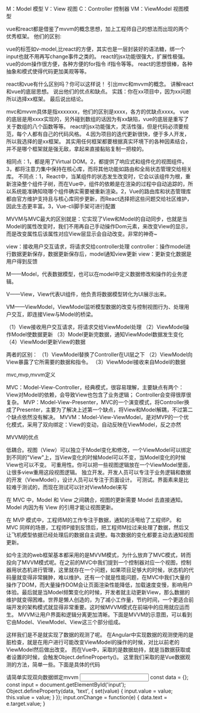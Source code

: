 <!-- https://mp.weixin.qq.com/s/15HcPt1U48v6DhLAL3SZIg -->
<!-- https://juejin.cn/post/6844903861258289159 -->
M：Model 模型
V：View 视图
C：Controller 控制器
VM：ViewModel 视图模型


vue和react都是借鉴了mvvm的概念思想，加上工程师自己的想法而出现的两个优秀框架。
他们的区别:

vue的标签如v-model,比react的方便，其实也是一层封装好的语法糖，绑一个input也就不用再写change事件之类的。
react的jsx功能很强大，扩展性极强。
vue的dom操作很方便，各种方便的for指令 if指令等等。
react的思想很棒，各种抽象和模式使得代码更加美观等等。


react和vue有什么区别吗？你可以这样说！
引出mvc和mvvm的概念。
讲解react和vue的底层思想。
说出他们的优点和缺点。
实践：你在xx项目中，因为xx问题所以选择xx框架。
最后说出结论。


mvc和mvvm具体是指xxxxxxx，他们的区别是xxxx，各方的优缺点xxxx。
vue的底层是用xxxx实现的，另外碰到数组的话因为有xx缺陷，vue的底层是重写了关于数组的八个函数等等。
react的jsx功能强大，灵活性强，但是代码必须要规范，每个人都有自己的代码风格。
4.因为项目的迭代更新很快，便于多人开发，所以我选择的是xx框架。
其实用任何框架都要根据真实环境下的各种因素结合，并不是哪个框架就是强无敌，拿起来直接黏贴复制一把梭的。


相同点：1，都是用了Virtual DOM。2，都提供了响应式和组件化的视图组件。3，都将注意力集中保持在核心库，而将其他功能如路由和全局状态管理交给相关库。
不同点：1，React中，当某组件的状态发生改变时，它会以该组件为根，重新渲染整个组件子树，而在Vue中，组件的依赖是在渲染的过程中自动追踪的，所以系统能准确知晓哪个组件确实需要被重新渲染。2，Vue的路由库和状态管理库都由官方维护支持且与核心库同步更新，而React选择把这些问题交给社区维护，因此生态更丰富。3，Vue-cli脚手架可进行配置



MVVM与MVC最大的区别就是：它实现了View和Model的自动同步，也就是当Model的属性改变时，我们不用再自己手动操作Dom元素，来改变View的显示，而是改变属性后该属性对应View层显示会自动改变。非常的神奇~


view：接收用户交互请求，将请求交给controller处理
controller：操作model进行数据更新保存，数据更新保存后，model通知view更新
view：更新变化数据是用户得到反馈

M——Model，代表数据模型，也可以在model中定义数据修改和操作的业务逻辑。

V——View，View代表UI组件，他负责将数据模型转化为UI展示出来。

VM——ViewModel，ViewModel监听模型数据的改变与控制视图行为、处理用户交互，即连接View与Model的桥梁。

（1）View接收用户交互请求，将请求交给ViewModel处理
（2）ViewModel操作Model使数据更新
（3）Model更新完数据，通知ViewModel数据发生变化
（4）ViewModel更新View的数据

两者的区别：
（1）ViewModel替换了Controller在UI层之下
（2）ViewModel向View暴露了它所需要的数据和指令。
（3）ViewModel接收来自Model的数据


mvc,mvp,mvvm定义

MVC：Model-View-Controller，经典模式，很容易理解，主要缺点有两个：
View对Model的依赖，会导致View也包含了业务逻辑；
Controller会变得很厚很复杂。
MVP：Model-View-Presenter，MVC的一个演变模式，将Controller换成了Presenter，主要为了解决上述第一个缺点，将View和Model解耦，不过第二个缺点依然没有解决。
MVVM：Model-View-ViewModel，是对MVP的一个优化模式，采用了双向绑定：View的变动，自动反映在ViewModel，反之亦然

MVVM的优点

低耦合。视图（View）可以独立于Model变化和修改，一个ViewModel可以绑定到不同的"View"上，当View变化的时候Model可以不变，当Model变化的时候View也可以不变。
可重用性。你可以把一些视图逻辑放在一个ViewModel里面，让很多view重用这段视图逻辑。
独立开发。开发人员可以专注于业务逻辑和数据的开发（ViewModel），设计人员可以专注于页面设计。
可测试。界面素来是比较难于测试的，而现在测试可以针对ViewModel来写



在 MVC 中，Model 和 View 之间耦合，视图的更新需要 Model 去直接通知。Model 内因为有 View 的引用才能让视图更新。


在 MVP 模式中，工程师M的工作专注于数据，通知的活甩给了工程师P。 和 MVC 同样的场景，工程师P接到反馈后，把工程师M拉过来处理了数据，然后又让飞机模型依据已经处理后的数据自主调整。每次数据的变化都要主动去通知视图更新。

如今主流的web框架基本都采用的是MVVM模式，为什么放弃了MVC模式，转而投向了MVVM模式呢。在之前的MVC中我们提到一个控制器对应一个视图，控制器用状态机进行管理，这里就存在一个问题，如果项目足够大的时候，状态机的代码量就变得非常臃肿，难以维护。还有一个就是性能问题，在MVC中我们大量的操作了DOM，而大量操作DOM会让页面渲染性能降低，加载速度变慢，影响用户体验。最后就是当Model频繁变化的时候，开发者就主动更新View，那么数据的维护就变得困难。世界是懒人创造的，为了减小工作量，节约时间，一个更适合前端开发的架构模式就显得非常重要。这时候MVVM模式在前端中的应用就应运而生。
MVVM让用户界面和逻辑分离更加清晰。下面是MVVM的示意图，可以看到它由Model、ViewModel、View这三个部分组成。


这样我们是不是就实现了数据的观测了呢。
在Angular中实现数据的观测使用的是脏检查，就是在用户进行可能改变ViewModel的操作的时候，对比以前老的ViewModel然后做出改变。
而在Vue中，采取的是数据劫持，就是当数据获取或者设置的时候，会触发Object.defineProperty()。
这里我们采取的是Vue数据观测的方法，简单一些。下面是具体的代码



<!-- https://juejin.cn/post/6844903774234869767   good-->
<!-- https://juejin.cn/post/6844903565543079943 good -->
<!-- https://juejin.cn/post/6844903825225023502 best -->
<!-- https://juejin.cn/post/6844903586103558158 best-->



请简单实现双向数据绑定mvvm
<input id="input"/>
const data = {};
const input = document.getElementById('input');
Object.defineProperty(data, 'text', {
  set(value) {
    input.value = value;
    this.value = value;
  }
});
input.onChange = function(e) {
  data.text = e.target.value;
}